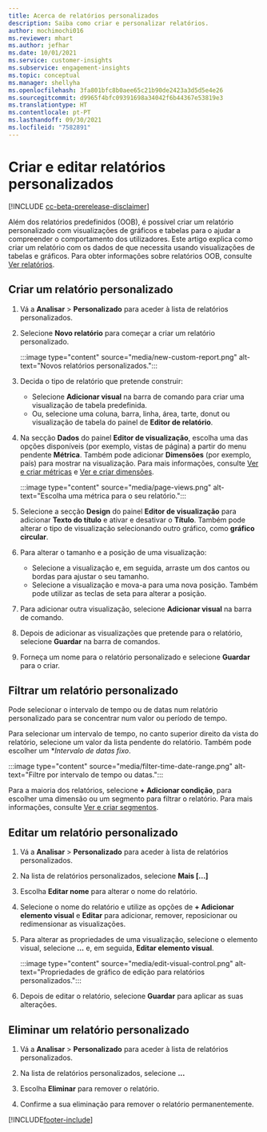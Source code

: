 ```yaml
---
title: Acerca de relatórios personalizados
description: Saiba como criar e personalizar relatórios.
author: mochimochi016
ms.reviewer: mhart
ms.author: jefhar
ms.date: 10/01/2021
ms.service: customer-insights
ms.subservice: engagement-insights
ms.topic: conceptual
ms.manager: shellyha
ms.openlocfilehash: 3fa801bfc8b0aee65c21b90de2423a3d5d5e4e26
ms.sourcegitcommit: d9965f4bfc09391698a34042f6b44367e53819e3
ms.translationtype: HT
ms.contentlocale: pt-PT
ms.lasthandoff: 09/30/2021
ms.locfileid: "7582891"
---
```

# <a name="create-and-edit-custom-reports"></a>Criar e editar relatórios personalizados

[!INCLUDE [cc-beta-prerelease-disclaimer](includes/cc-beta-prerelease-disclaimer.md)]

Além dos relatórios predefinidos (OOB), é possível criar um relatório personalizado com visualizações de gráficos e tabelas para o ajudar a compreender o comportamento dos utilizadores. Este artigo explica como criar um relatório com os dados de que necessita usando visualizações de tabelas e gráficos. Para obter informações sobre relatórios OOB, consulte [Ver relatórios](view-reports.md).

## <a name="create-a-custom-report"></a>Criar um relatório personalizado

1. Vá a **Analisar** > **Personalizado** para aceder à lista de relatórios personalizados.

1. Selecione **Novo relatório** para começar a criar um relatório personalizado.

   :::image type="content" source="media/new-custom-report.png" alt-text="Novos relatórios personalizados.":::

1. Decida o tipo de relatório que pretende construir:

    - Selecione **Adicionar visual** na barra de comando para criar uma visualização de tabela predefinida.
    - Ou, selecione uma coluna, barra, linha, área, tarte, donut ou visualização de tabela do painel de **Editor de relatório**.

1. Na secção **Dados** do painel **Editor de visualização**, escolha uma das opções disponíveis (por exemplo, vistas de página) a partir do menu pendente **Métrica**. Também pode adicionar **Dimensões** (por exemplo, país) para mostrar na visualização. Para mais informações, consulte [Ver e criar métricas](metrics.md) e [Ver e criar dimensões](dimensions.md).

   :::image type="content" source="media/page-views.png" alt-text="Escolha uma métrica para o seu relatório.":::

1. Selecione a secção **Design** do painel **Editor de visualização** para adicionar **Texto do título** e ativar e desativar o **Título**.  Também pode alterar o tipo de visualização selecionando outro gráfico, como **gráfico circular**.

1. Para alterar o tamanho e a posição de uma visualização:
   - Selecione a visualização e, em seguida, arraste um dos cantos ou bordas para ajustar o seu tamanho.
   - Selecione a visualização e mova-a para uma nova posição. Também pode utilizar as teclas de seta para alterar a posição.
1. Para adicionar outra visualização, selecione **Adicionar visual** na barra de comando.
1. Depois de adicionar as visualizações que pretende para o relatório, selecione **Guardar** na barra de comandos.

1. Forneça um nome para o relatório personalizado e selecione **Guardar** para o criar.
 
## <a name="filter-a-custom-report"></a>Filtrar um relatório personalizado

Pode selecionar o intervalo de tempo ou de datas num relatório personalizado para se concentrar num valor ou período de tempo.

Para selecionar um intervalo de tempo, no canto superior direito da vista do relatório, selecione um valor da lista pendente do relatório. Também pode escolher um **Intervalo de datas fixo*.

:::image type="content" source="media/filter-time-date-range.png" alt-text="Filtre por intervalo de tempo ou datas.":::

Para a maioria dos relatórios, selecione **+ Adicionar condição**, para escolher uma dimensão ou um segmento para filtrar o relatório. Para mais informações, consulte [Ver e criar segmentos](segments.md).

## <a name="edit-a-custom-report"></a>Editar um relatório personalizado

1. Vá a **Analisar** > **Personalizado** para aceder à lista de relatórios personalizados.

1. Na lista de relatórios personalizados, selecione **Mais [...]** 

1. Escolha **Editar nome** para alterar o nome do relatório.

1. Selecione o nome do relatório e utilize as opções de **+ Adicionar elemento visual** e **Editar** para adicionar, remover, reposicionar ou redimensionar as visualizações.

1. Para alterar as propriedades de uma visualização, selecione o elemento visual, selecione **...** e, em seguida, **Editar elemento visual**.

   :::image type="content" source="media/edit-visual-control.png" alt-text="Propriedades de gráfico de edição para relatórios personalizados.":::

1. Depois de editar o relatório, selecione **Guardar** para aplicar as suas alterações. 

## <a name="delete-a-custom-report"></a>Eliminar um relatório personalizado

1. Vá a **Analisar** > **Personalizado** para aceder à lista de relatórios personalizados.

1. Na lista de relatórios personalizados, selecione **...**

1. Escolha **Eliminar** para remover o relatório.

1. Confirme a sua eliminação para remover o relatório permanentemente.


[!INCLUDE[footer-include](../includes/footer-banner.md)]

